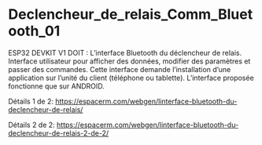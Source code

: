 # Declencheur_de_relais_Comm_Bluetooth_01
ESP32 DEVKIT V1 DOIT : L’interface Bluetooth du déclencheur de relais. 
Interface utilisateur pour afficher des données, modifier des paramètres et passer des commandes. 
Cette interface demande l’installation d’une application sur l’unité du client (téléphone ou tablette). 
L’interface proposée fonctionne que sur ANDROID.

Détails 1 de 2: https://espacerm.com/webgen/linterface-bluetooth-du-declencheur-de-relais/

Détails 2 de 2: https://espacerm.com/webgen/linterface-bluetooth-du-declencheur-de-relais-2-de-2/
